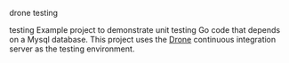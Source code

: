 drone testing

testing
Example project to demonstrate unit testing Go code that depends on a Mysql database. This project uses the [Drone](https://github.com/drone/drone) continuous integration server as the testing environment.
